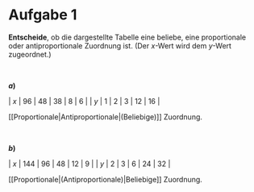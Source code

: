 <!--
version:  0.0.1

language: de

@style
input {
    text-align: center;
}

.flex-container {
    display: flex;
    flex-wrap: wrap;
    align-items: stretch;
    gap: 20px;
}

.flex-child {
    flex: 1;
    min-width: 350px;
    margin-right: 20px;
}

@media (max-width: 400px) {
    .flex-child {
        flex: 100%;
        margin-right: 0;
    }
}
@end

formula: \carry   \textcolor{red}{\scriptsize #1}
formula: \digit   \rlap{\carry{#1}}\phantom{#2}#2
formula: \permil  \text{‰}

import: https://raw.githubusercontent.com/liaTemplates/algebrite/master/README.md
import: https://raw.githubusercontent.com/LiaTemplates/Tikz-Jax/main/README.md

script: https://cdn.jsdelivr.net/gh/LiaTemplates/Tikz-Jax@main/dist/index.js

@round
<script>
  let value = `@input`;
  if (value.startsWith("@")) {
    ""
  } else {
    value = JSON.parse(value);
    value = value[0]
    value = value.replace(/,/g, ".");
    value = parseFloat(value);
    value = Math.round(value * Math.pow(10,@1)) / Math.pow(10,@1);
    value == @0
  }
</script>
@end

tags: Zuordnung, Proportional, Antiproportional, beliebige Zuordnung, sehr leicht

-->




# Aufgabe 1

**Entscheide**, ob die dargestellte Tabelle eine beliebe, eine proportionale oder antiproportionale Zuordnung ist. (Der $x$-Wert wird dem $y$-Wert zugeordnet.)

<br>

__$a)\;\;$__

<!-- data-type="none" -->
|  $x$  |  96  |  48  |  38  |  8   |  6   |
|  $y$  |  1   |  2   |  3   |  12  |  16  |

[[Proportionale|Antiproportionale|(Beliebige)]] Zuordnung.

<br>

__$b)\;\;$__

<!-- data-type="none" -->
|  $x$  |  144  |  96  |  48  |  12  |  9  |
|  $y$  |  2    |  3   |  6   |  24  |  32  |

[[Proportionale|(Antiproportionale)|Beliebige]] Zuordnung.

<br>
<br>
<br>
<br>
<br>
<br>
<br>
<br>